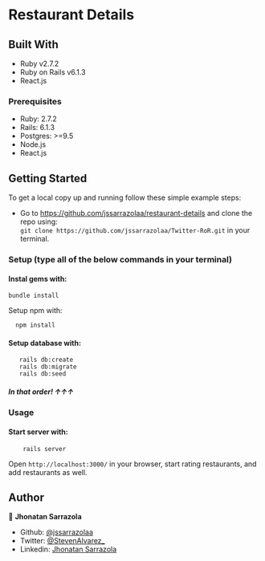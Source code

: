 # Restaurant Details

## Built With

- Ruby v2.7.2
- Ruby on Rails v6.1.3
- React.js

### Prerequisites

- Ruby: 2.7.2
- Rails: 6.1.3
- Postgres: >=9.5
- Node.js
- React.js

## Getting Started

To get a local copy up and running follow these simple example steps:

- Go to https://github.com/jssarrazolaa/restaurant-details and clone the repo using: <br>
`git clone https://github.com/jssarrazolaa/Twitter-RoR.git` in your terminal.

### Setup (type all of the below commands in your terminal)

#### Instal gems with:

```
bundle install
```

Setup npm with:
```
  npm install
```
#### Setup database with:

```
   rails db:create
   rails db:migrate
   rails db:seed
```
##### In that order! ↑↑↑
### Usage

#### Start server with:

```
    rails server
```

Open `http://localhost:3000/` in your browser, start rating restaurants, and add restaurants as well.

## Author

👤 **Jhonatan Sarrazola**
- Github: [@jssarrazolaa](https://github.com/jssarrazolaa)
- Twitter: [@StevenAlvarez_](https://twitter.com/StevenAlvarez_)
- Linkedin: [Jhonatan Sarrazola](https://www.linkedin.com/in/jhonatan-sarrazola-6a46a01a5/)



